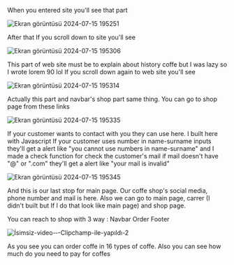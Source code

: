 When you entered site you'll see that part 

![Ekran görüntüsü 2024-07-15 195251](https://github.com/user-attachments/assets/727a34e5-dcff-4874-9a74-c4c0134b8127)

After that If you scroll down to site you'll see

![Ekran görüntüsü 2024-07-15 195306](https://github.com/user-attachments/assets/b3916bf9-4b07-41b5-b6b7-297c4523f44b)

This part of web site must be to explain about history coffe but I was lazy so I wrote lorem 90 lol If you scroll down again to web site you'll see

![Ekran görüntüsü 2024-07-15 195314](https://github.com/user-attachments/assets/6b23a657-756c-4959-a0d2-8f1fa437d88b)

Actually this part and navbar's shop part same thing. You can go to shop page from these links

![Ekran görüntüsü 2024-07-15 195335](https://github.com/user-attachments/assets/4f83a83b-ee50-411b-a4f1-4827e4d0915b)

If your customer wants to contact with you they can use here. I built here with Javascript If your customer uses number in name-surname inputs they'll get a alert like "you cannot use numbers in name-surname" and I made a check function for check the customer's mail if mail doesn't have "@" or ".com" they'll get a alert like "your mail is invalid"

![Ekran görüntüsü 2024-07-15 195345](https://github.com/user-attachments/assets/b01fe9dd-fd06-4eaf-a511-2a7073cef15e)

And this is our last stop for main page. Our coffe shop's social media, phone number and mail is here. Also we can go to main page, carrer (I didn't built but If I do that look like main page) and shop page.

You can reach to shop with 3 way :
Navbar
Order
Footer

![İsimsiz-video-‐-Clipchamp-ile-yapıldı-_2_](https://github.com/user-attachments/assets/6cace39e-5f8c-446e-a426-bd22c1bfa7df)

As you see you can order coffe in 16 types of coffe. Also you can see how much do you need to pay for coffes 
